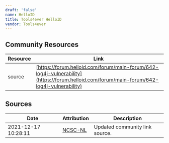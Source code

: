 ```yaml
---
draft: 'false'
name: HelloID
title: Tools4ever HelloID
vendor: Tools4ever
---
```



## Community Resources
| Resource | Link |
| --- | --- |
| source | [https://forum.helloid.com/forum/main-forum/642-log4j-vulnerability](https://forum.helloid.com/forum/main-forum/642-log4j-vulnerability) |


## Sources
| Date | Attribution | Description |
| --- | --- | --- |
| 2021-12-17 10:28:11 | [NCSC-NL](https://github.com/NCSC-NL/log4shell/blob/main/software/README.md) | Updated community link source.  |
